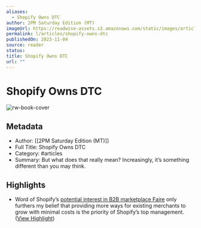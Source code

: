 ```yaml
---
aliases:
  - Shopify Owns DTC
author: 2PM Saturday Edition (MT)
imageUrl: https://readwise-assets.s3.amazonaws.com/static/images/article0.00998d930354.png
permalink: l/articles/shopify-owns-dtc
publishedOn: 2023-11-04
source: reader
status: 
title: Shopify Owns DTC
url: ""
---
```

# Shopify Owns DTC

![rw-book-cover](https://readwise-assets.s3.amazonaws.com/static/images/article0.00998d930354.png)

## Metadata

- Author: [[2PM Saturday Edition (MT)]]
- Full Title: Shopify Owns DTC
- Category: #articles
- Summary: But what does that really mean? Increasingly, it’s something different than you may think.

## Highlights

- Word of Shopify’s [potential interest in B2B marketplace Faire](https://2PML.us17.list-manage.com/track/click?u=e5c9ff1dc004212156ddfb8ed&id=9180ca07f6&e=b4a0bccc17) only furthers my belief that providing more ways for existing merchants to grow with minimal costs is the priority of Shopify’s top management. ([View Highlight](https://read.readwise.io/read/01hejm7ehcgtk7rt7vsrahz1db))
